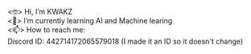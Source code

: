 <🤓> Hi, I’m KWAKZ\
<📖> I’m currently learning AI and Machine learing\
<📫> How to reach me: \
Discord ID: 442714172065579018 (I made it an ID so it doesn't change)
